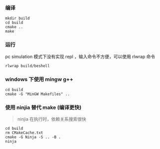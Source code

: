 
### 编译

```
mkdir build
cd build
cmake ..
make
```

### 运行
pc simulation 模式下没有实现 repl ，输入命令不方便，可以使用 rlwrap 命令
```
rlwrap build/beshell
```

### windows 下使用 mingw g++ 

```
cd build
cmake -G "MinGW Makefiles" ..
```

### 使用 ninjia 替代 make (编译更快)

> ninjia 在执行时，依赖关系搜索很快

```
cd build
rm CMakeCache.txt
cmake -G Ninja -S .. -B .
ninja
```